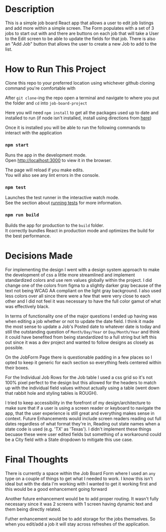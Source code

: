 # Description

This is a simple job board React app that allows a user to edit job listings and add more within a simple screen.
The Form populates with a set of 3 jobs to start out with and there are buttons on each job that will take a User to the Edit screen to be able to update the fields for that job. There is also an "Add Job" button that allows the user to create a new Job to add to the list.

# How to Run This Project

Clone this repo to your preferred location using whichever github cloning command you're comfortable with

After `git clone`-ing the repo open a terminal and navigate to where you put the folder and `cd` into `job-board-project`

Here you will need `npm install` to get all the packages used up to date and installed to run
(if node isn't installed, install using directions from [here](https://www.npmjs.com/get-npm))

Once it is installed you will be able to run the following commands to interact with the application

### `npm start`

Runs the app in the development mode.\
Open [http://localhost:3000](http://localhost:3000) to view it in the browser.

The page will reload if you make edits.\
You will also see any lint errors in the console.

### `npm test`

Launches the test runner in the interactive watch mode.\
See the section about [running tests](https://facebook.github.io/create-react-app/docs/running-tests) for more information.

### `npm run build`

Builds the app for production to the `build` folder.\
It correctly bundles React in production mode and optimizes the build for the best performance.

# Decisions Made

For implementing the design I went with a design system approach to make the development of css a little more streamlined and implement standardized colors and use rem values globally within the project. I did change one of the colors from figma to a slightly darker gray because of the text not being WCAG AA compliant on the light gray background. I also used less colors over all since there were a few that were very close to each other and I did not feel it was necessary to have the full color gamut of what was effectively black.

In terms of functionality one of the major questions I ended up having was when editing a job whether or not to update the date field. I think it made the most sense to update a Job's Posted date to whatever date is today and still the outstanding question of `Month/Day/Year` or `Day/Month/Year` and think it could have benefited from being standardized to a full string but left this out since it was a dev project and wanted to follow designs as closely as possible.

On the JobForm Page there is questionable padding in a few places so I opted to keep it generic for each section so everything feels centered within their boxes.

For the Individual Job Rows for the Job table I used a css grid so it's not 100% pixel perfect to the design but this allowed for the headers to match up with the individual field values without actually using a table (went down that rabbit hole and styling tables is ROUGH).

I tried to keep accessibility in the forefront of my design/architecture to make sure that if a user is using a screen reader or keyboard to navigate the app, that the user experience is still great and everything makes sense in context. Future Enhancements would include screen readers reading out full dates regardless of what format they're in, Reading out state names when a state code is used (e.g. 'TX' as 'Texas'). I didn't implement these things becuase these were user edited fields but something of a workaround could be a City field with a State dropdown to mitigate this use case.

# Final Thoughts

There is currently a space within the Job Board Form where I used an `any` type on a couple of things to get what I needed to work. I know this isn't ideal but with the data I'm working with I wanted to get it working first and this would be a good enhancement going forward

Another future enhancement would be to add proper routing. It wasn't fully necessary since it was 2 screens with 1 screen having dynamic text and them being directly related.

Futher enhancement would be to add storage for the jobs themselves. So when you edit/add a job it will stay across refreshes of the application.
